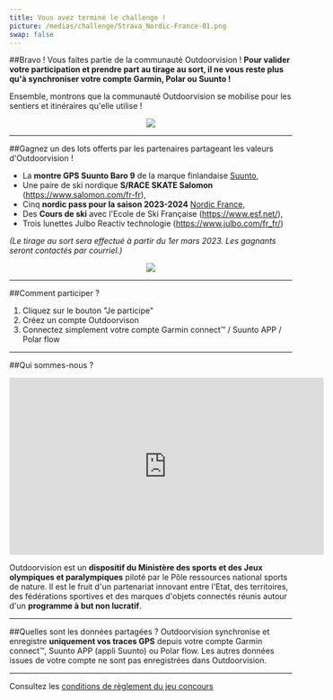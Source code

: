 ```yaml
---
title: Vous avez terminé le challenge !
picture: /medias/challenge/Strava_Nordic-France-01.png
swap: false
---
```




##Bravo !
Vous faites partie de la communauté Outdoorvision ! **Pour valider votre participation et prendre part au tirage au sort, il ne vous reste plus qu'à synchroniser votre compte Garmin, Polar ou Suunto !**
<participate></participate>

Ensemble, montrons que la communauté Outdoorvision se mobilise pour les sentiers et itinéraires qu'elle utilise !

<p align="center">
  <img src="/medias/challenge/Strava_Nordic-France-02.png">
</p>

---

##Gagnez un des lots offerts par les partenaires partageant les valeurs d'Outdoorvision !

- La **montre GPS Suunto Baro 9** de la marque finlandaise [Suunto](https://www.suunto.com/fr-fr/),
- Une paire de ski nordique **S/RACE SKATE Salomon** (https://www.salomon.com/fr-fr),
- Cinq **nordic pass pour la saison 2023-2024** [Nordic France](https://www.nordicfrance.fr/),
- Des **Cours de ski** avec l'Ecole de Ski Française (https://www.esf.net/),
- Trois lunettes Julbo Reactiv technologie (https://www.julbo.com/fr_fr/)  


*(Le tirage au sort sera effectué à partir du 1er mars 2023. Les gagnants seront contactés par courriel.)*

<p align="center">
  <img src="/medias/challenge/Strava_Nordic-France-03.png">
</p>

---

##Comment participer ?

1. Cliquez sur le bouton "Je participe"
2. Créez un compte Outdoorvison
3. Connectez simplement votre compte Garmin connect™ / Suunto APP / Polar flow
<participate></participate>

---

##Qui sommes-nous ?
<p align="center">
<iframe width="560" height="315" src="https://www.youtube.com/embed/Sua7VDlhBs4" title="YouTube video player" frameborder="0" allow="accelerometer; autoplay; clipboard-write; encrypted-media; gyroscope; picture-in-picture" allowfullscreen></iframe>
</p>

Outdoorvision est un **dispositif du Ministère des sports et des Jeux olympiques et paralympiques** piloté par le Pôle ressources national sports de nature. Il est le fruit d'un partenariat innovant entre l'Etat, des territoires, des fédérations sportives et des marques d'objets connectés réunis autour d'un **programme à but non lucratif**. 

---

##Quelles sont les données partagées ?
Outdoorvision synchronise et enregistre **uniquement vos traces GPS** depuis votre compte Garmin connect™, Suunto APP (appli Suunto) ou Polar flow. Les autres données issues de votre compte ne sont pas enregistrées dans Outdoorvision.

---

Consultez les [conditions de règlement du jeu concours](/medias/challenge/reglement-challenge-STRAVA-Nordic_France.pdf)
<participate></participate>
